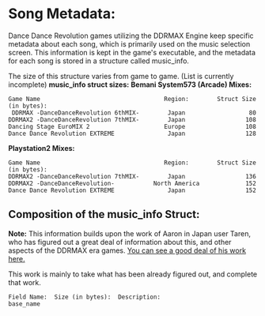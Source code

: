 # Song Metadata:
Dance Dance Revolution games utilizing the DDRMAX Engine keep specific metadata about each song, which is primarily used on the music selection screen.  This information is kept in the game's executable, and the metadata for each song is stored in a structure called music\_info.  

The size of this structure varies from game to game.
(List is currently incomplete)
**music\_info struct sizes:**
**Bemani System573 (Arcade) Mixes:**
```
Game Name                                   Region:        Struct Size (in bytes):
 DDRMAX -DanceDanceRevolution 6thMIX-        Japan                  80
DDRMAX2 -DanceDanceRevolution 7thMIX-        Japan                 108
Dancing Stage EuroMIX 2                     Europe                 108
Dance Dance Revolution EXTREME               Japan                 128
```
**Playstation2 Mixes:**
```
Game Name                                   Region:        Struct Size (in bytes):
DDRMAX2 -DanceDanceRevolution 7thMIX-        Japan                 136
DDRMAX2 -DanceDanceRevolution-           North America             152
Dance Dance Revolution EXTREME               Japan                 152
```

## Composition of the music\_info Struct:
**Note:** This information builds upon the work of Aaron in Japan user Taren, who has figured out a great deal of information about this, and other aspects of the DDRMAX era games. [You can see a good deal of his work here.](http://aaronin.jp/boards/viewtopic.php?t=10509&highlight=iso)

This work is mainly to take what has been already figured out, and complete that work.

```
Field Name:  Size (in bytes):  Description:
base_name

```
